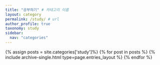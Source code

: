 ```yaml
---
title: "공부하기" # 카테고리 이름
layout: category
permalink: /study/ # url
author_profile: true
taxonomy: study
sidebar:
  nav: "categories"
---
```


{% assign posts = site.categories['study']%}
{% for post in posts %}
  {% include archive-single.html type=page.entries_layout %}
{% endfor %}